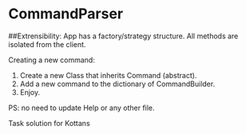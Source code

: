 # CommandParser

##Extrensibility:
App has a factory/strategy structure. All methods are isolated from the client.

Creating a new command:
  1. Create a new Class that inherits Command (abstract). 
  2. Add a new command to the dictionary of CommandBuilder. 
  3. Enjoy.
  
  PS: no need to update Help or any other file.

Task solution for Kottans

